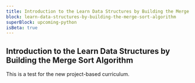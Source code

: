 ```yaml
---
title: Introduction to the Learn Data Structures by Building the Merge Sort Algorithm
block: learn-data-structures-by-building-the-merge-sort-algorithm
superBlock: upcoming-python
isBeta: true
---
```


## Introduction to the Learn Data Structures by Building the Merge Sort Algorithm

This is a test for the new project-based curriculum.
